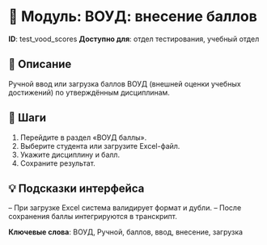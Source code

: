# 📘 Модуль: ВОУД: внесение баллов
**ID**: test_vood_scores
**Доступно для**: отдел тестирования, учебный отдел

## 📝 Описание
Ручной ввод или загрузка баллов ВОУД (внешней оценки учебных достижений) по утверждённым дисциплинам.

## 🩜 Шаги
1. Перейдите в раздел «ВОУД баллы».
2. Выберите студента или загрузите Excel-файл.
3. Укажите дисциплину и балл.
4. Сохраните результат.

## 💡 Подсказки интерфейса
– При загрузке Excel система валидирует формат и дубли.
– После сохранения баллы интегрируются в транскрипт.

**Ключевые слова**: ВОУД, Ручной, баллов, ввод, внесение, загрузка
